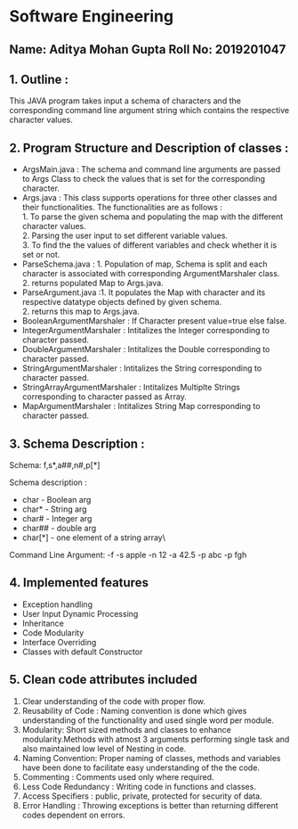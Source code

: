 # Software Engineering
## Name: Aditya Mohan Gupta Roll No: 2019201047

## 1. Outline :
This JAVA program takes input a schema of characters and the corresponding command line argument string which contains the respective character values.

## 2. Program Structure and Description of classes :
- ArgsMain.java : The schema and command line arguments are passed to Args Class to check the values that is set for the corresponding character.
- Args.java : This class supports operations for three other classes and their functionalities. The functionalities are as follows :\
                1. To parse the given schema and populating the map with the different character values.\
                2. Parsing the user input to set different variable values.\
                3. To find the the values of different variables and check whether it is set or not.
- ParseSchema.java : 1. Population of map, Schema is split and each character is associated with corresponding                                       ArgumentMarshaler class.\
                     2. returns populated Map to Args.java.
- ParseArgument.java :1. It populates the Map with character and its respective datatype objects defined by given schema.\
                      2. returns this map to Args.java. 
- BooleanArgumentMarshaler : If Character present value=true else false.
- IntegerArgumentMarshaler : Intitalizes the Integer corresponding to character passed.
- DoubleArgumentMarshaler : Intitalizes the Double corresponding to character passed.
- StringArgumentMarshaler : Intitalizes the String corresponding to character passed.
- StringArrayArgumentMarshaler : Intitalizes Multiplte Strings corresponding to character passed as Array.
- MapArgumentMarshaler : Intitalizes String Map corresponding to character passed.

## 3. Schema Description : 
Schema: f,s*,a##,n#,p[\*]

Schema description :
 - char    - Boolean arg
 - char*   - String arg
 - char#   - Integer arg
 - char##  - double arg
 - char[\*] - one element of a string array\
 
Command Line Argument: -f -s apple -n 12 -a 42.5 -p abc -p fgh

## 4. Implemented features
- Exception handling
- User Input Dynamic Processing
- Inheritance                    
- Code Modularity
- Interface Overriding
- Classes with default Constructor

## 5. Clean code attributes included
 
   1. Clear understanding of the code with proper flow.
   2. Reusability of Code : Naming convention is done which gives understanding of the functionality and used single word per       module.
   3. Modularity: Short sized methods and classes to enhance modularity.Methods with atmost 3 arguments performing single           task and also maintained low level of Nesting in code. 
   4. Naming Convention: Proper naming of classes, methods and variables have been done to facilitate easy understanding of         the the code.
   5. Commenting : Comments used only where required.
   6. Less Code Redundancy : Writing code in functions and classes.
   7. Access Specifiers : public, private, protected for security of data.
   8. Error Handling : Throwing exceptions is better than returning different codes dependent on errors.
